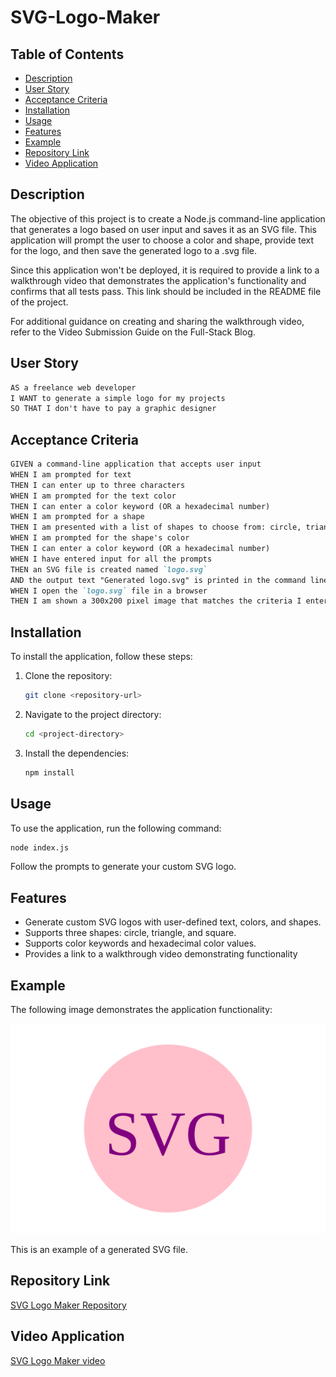 # SVG-Logo-Maker

## Table of Contents
- [Description](#description)
- [User Story](#user-story)
- [Acceptance Criteria](#acceptance-criteria)
- [Installation](#installation)
- [Usage](#usage)
- [Features](#features)
- [Example](#example)
- [Repository Link](#repository-link)
- [Video Application](#video-application)

## Description
The objective of this project is to create a Node.js command-line application that generates a logo based on user input and saves it as an SVG file. This application will prompt the user to choose a color and shape, provide text for the logo, and then save the generated logo to a .svg file.

Since this application won't be deployed, it is required to provide a link to a walkthrough video that demonstrates the application's functionality and confirms that all tests pass. This link should be included in the README file of the project.

For additional guidance on creating and sharing the walkthrough video, refer to the Video Submission Guide on the Full-Stack Blog.

## User Story

```md
AS a freelance web developer
I WANT to generate a simple logo for my projects
SO THAT I don't have to pay a graphic designer
```

## Acceptance Criteria

```md
GIVEN a command-line application that accepts user input
WHEN I am prompted for text
THEN I can enter up to three characters
WHEN I am prompted for the text color
THEN I can enter a color keyword (OR a hexadecimal number)
WHEN I am prompted for a shape
THEN I am presented with a list of shapes to choose from: circle, triangle, and square
WHEN I am prompted for the shape's color
THEN I can enter a color keyword (OR a hexadecimal number)
WHEN I have entered input for all the prompts
THEN an SVG file is created named `logo.svg`
AND the output text "Generated logo.svg" is printed in the command line
WHEN I open the `logo.svg` file in a browser
THEN I am shown a 300x200 pixel image that matches the criteria I entered
```

## Installation

To install the application, follow these steps:

1. Clone the repository:
   ```bash
   git clone <repository-url>
2. Navigate to the project directory:
   ```bash
   cd <project-directory>
3. Install the dependencies:
   ```bash
   npm install

## Usage

To use the application, run the following command:

```bash
node index.js
```
Follow the prompts to generate your custom SVG logo.

## Features

- Generate custom SVG logos with user-defined text, colors, and shapes.
- Supports three shapes: circle, triangle, and square.
- Supports color keywords and hexadecimal color values.
- Provides a link to a walkthrough video demonstrating functionality

## Example
The following image demonstrates the application functionality:

![Example SVG Logo](./examples/logo.svg)

This is an example of a generated SVG file.

## Repository Link
[SVG Logo Maker Repository](https://github.com/iKeyToLife/SVG-Logo-Maker)

## Video Application
[SVG Logo Maker video](https://watch.screencastify.com/v/YCtAgJAMohmGm9KVDM3t)